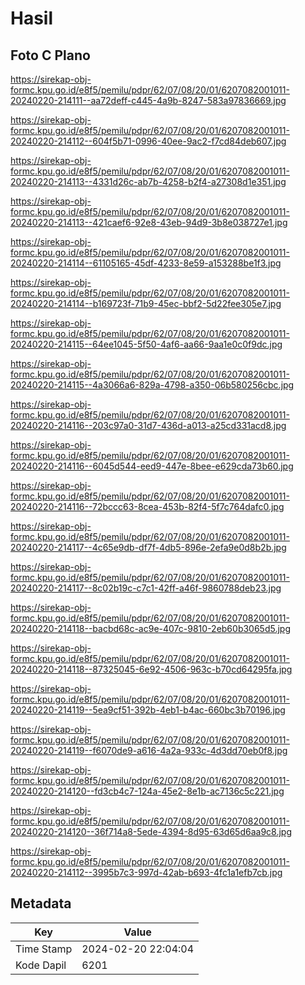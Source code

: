# Hasil

## Foto C Plano

https://sirekap-obj-formc.kpu.go.id/e8f5/pemilu/pdpr/62/07/08/20/01/6207082001011-20240220-214111--aa72deff-c445-4a9b-8247-583a97836669.jpg

https://sirekap-obj-formc.kpu.go.id/e8f5/pemilu/pdpr/62/07/08/20/01/6207082001011-20240220-214112--604f5b71-0996-40ee-9ac2-f7cd84deb607.jpg

https://sirekap-obj-formc.kpu.go.id/e8f5/pemilu/pdpr/62/07/08/20/01/6207082001011-20240220-214113--4331d26c-ab7b-4258-b2f4-a27308d1e351.jpg

https://sirekap-obj-formc.kpu.go.id/e8f5/pemilu/pdpr/62/07/08/20/01/6207082001011-20240220-214113--421caef6-92e8-43eb-94d9-3b8e038727e1.jpg

https://sirekap-obj-formc.kpu.go.id/e8f5/pemilu/pdpr/62/07/08/20/01/6207082001011-20240220-214114--61105165-45df-4233-8e59-a153288be1f3.jpg

https://sirekap-obj-formc.kpu.go.id/e8f5/pemilu/pdpr/62/07/08/20/01/6207082001011-20240220-214114--b169723f-71b9-45ec-bbf2-5d22fee305e7.jpg

https://sirekap-obj-formc.kpu.go.id/e8f5/pemilu/pdpr/62/07/08/20/01/6207082001011-20240220-214115--64ee1045-5f50-4af6-aa66-9aa1e0c0f9dc.jpg

https://sirekap-obj-formc.kpu.go.id/e8f5/pemilu/pdpr/62/07/08/20/01/6207082001011-20240220-214115--4a3066a6-829a-4798-a350-06b580256cbc.jpg

https://sirekap-obj-formc.kpu.go.id/e8f5/pemilu/pdpr/62/07/08/20/01/6207082001011-20240220-214116--203c97a0-31d7-436d-a013-a25cd331acd8.jpg

https://sirekap-obj-formc.kpu.go.id/e8f5/pemilu/pdpr/62/07/08/20/01/6207082001011-20240220-214116--6045d544-eed9-447e-8bee-e629cda73b60.jpg

https://sirekap-obj-formc.kpu.go.id/e8f5/pemilu/pdpr/62/07/08/20/01/6207082001011-20240220-214116--72bccc63-8cea-453b-82f4-5f7c764dafc0.jpg

https://sirekap-obj-formc.kpu.go.id/e8f5/pemilu/pdpr/62/07/08/20/01/6207082001011-20240220-214117--4c65e9db-df7f-4db5-896e-2efa9e0d8b2b.jpg

https://sirekap-obj-formc.kpu.go.id/e8f5/pemilu/pdpr/62/07/08/20/01/6207082001011-20240220-214117--8c02b19c-c7c1-42ff-a46f-9860788deb23.jpg

https://sirekap-obj-formc.kpu.go.id/e8f5/pemilu/pdpr/62/07/08/20/01/6207082001011-20240220-214118--bacbd68c-ac9e-407c-9810-2eb60b3065d5.jpg

https://sirekap-obj-formc.kpu.go.id/e8f5/pemilu/pdpr/62/07/08/20/01/6207082001011-20240220-214118--87325045-6e92-4506-963c-b70cd64295fa.jpg

https://sirekap-obj-formc.kpu.go.id/e8f5/pemilu/pdpr/62/07/08/20/01/6207082001011-20240220-214119--5ea9cf51-392b-4eb1-b4ac-660bc3b70196.jpg

https://sirekap-obj-formc.kpu.go.id/e8f5/pemilu/pdpr/62/07/08/20/01/6207082001011-20240220-214119--f6070de9-a616-4a2a-933c-4d3dd70eb0f8.jpg

https://sirekap-obj-formc.kpu.go.id/e8f5/pemilu/pdpr/62/07/08/20/01/6207082001011-20240220-214120--fd3cb4c7-124a-45e2-8e1b-ac7136c5c221.jpg

https://sirekap-obj-formc.kpu.go.id/e8f5/pemilu/pdpr/62/07/08/20/01/6207082001011-20240220-214120--36f714a8-5ede-4394-8d95-63d65d6aa9c8.jpg

https://sirekap-obj-formc.kpu.go.id/e8f5/pemilu/pdpr/62/07/08/20/01/6207082001011-20240220-214112--3995b7c3-997d-42ab-b693-4fc1a1efb7cb.jpg


## Metadata

| Key        | Value               |
| ---------- | ------------------- |
| Time Stamp | 2024-02-20 22:04:04 |
| Kode Dapil | 6201                |



